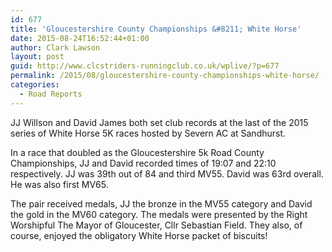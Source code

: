 ```yaml
---
id: 677
title: 'Gloucestershire County Championships &#8211; White Horse'
date: 2015-08-24T16:52:44+01:00
author: Clark Lawson
layout: post
guid: http://www.clcstriders-runningclub.co.uk/wplive/?p=677
permalink: /2015/08/gloucestershire-county-championships-white-horse/
categories:
  - Road Reports
---
```

JJ Willson and David James both set club records at the last of the 2015 series of White Horse 5K races hosted by Severn AC at Sandhurst.<!--more-->

In a race that doubled as the Gloucestershire 5k Road County Championships, JJ and David recorded times of 19:07 and 22:10 respectively. JJ was 39th out of 84 and third MV55. David was 63rd overall. He was also first MV65.

The pair received medals, JJ the bronze in the MV55 category and David the gold in the MV60 category. The medals were presented by the Right Worshipful The Mayor of Gloucester, Cllr Sebastian Field. They also, of course, enjoyed the obligatory White Horse packet of biscuits!
